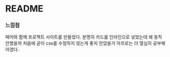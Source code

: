 # README

### 느낌점
페어와 함께 프로젝트 사이트를 만들었다.
분명히 카드를 인라인으로 넣었는데 왜 동작안했을까
처음에 굳이 css를 수정하지 않는게 좋지 안았을가
아프로는 더 열심히 공부해야겠다.